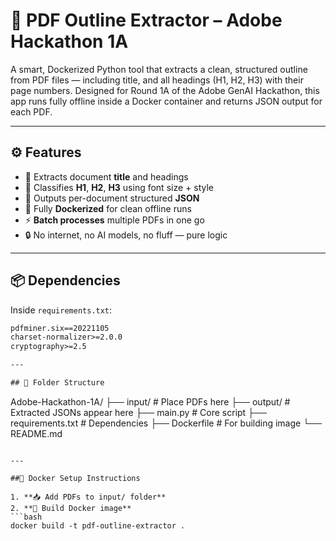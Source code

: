 # 📄 PDF Outline Extractor – Adobe Hackathon 1A

A smart, Dockerized Python tool that extracts a clean, structured outline from PDF files — including title, and all headings (H1, H2, H3) with their page numbers. Designed for Round 1A of the Adobe GenAI Hackathon, this app runs fully offline inside a Docker container and returns JSON output for each PDF.

---

## ⚙️ Features

- 📌 Extracts document **title** and headings
- 🧠 Classifies **H1**, **H2**, **H3** using font size + style
- 🧾 Outputs per-document structured **JSON**
- 🐋 Fully **Dockerized** for clean offline runs
- ⚡ **Batch processes** multiple PDFs in one go
- 🔒 No internet, no AI models, no fluff — pure logic

---

## 📦 Dependencies

Inside `requirements.txt`:

```txt
pdfminer.six==20221105
charset-normalizer>=2.0.0
cryptography>=2.5

---

## 📁 Folder Structure

```
Adobe-Hackathon-1A/
├── input/            # Place PDFs here
├── output/           # Extracted JSONs appear here
├── main.py           # Core script
├── requirements.txt  # Dependencies
├── Dockerfile        # For building image
└── README.md
```

---

##🐳 Docker Setup Instructions

1. **📥 Add PDFs to input/ folder**
2. **🔨 Build Docker image**
```bash
docker build -t pdf-outline-extractor .